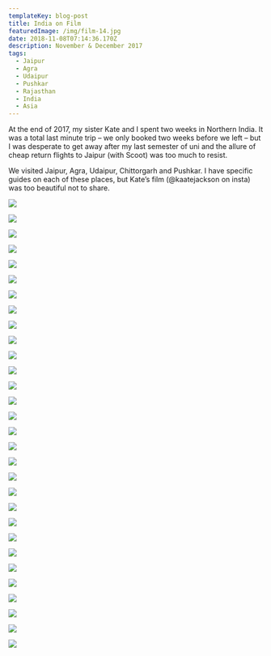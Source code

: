 ```yaml
---
templateKey: blog-post
title: India on Film
featuredImage: /img/film-14.jpg
date: 2018-11-08T07:14:36.170Z
description: November & December 2017
tags:
  - Jaipur
  - Agra
  - Udaipur
  - Pushkar
  - Rajasthan
  - India
  - Asia
---
```

At the end of 2017, my sister Kate and I spent two weeks in Northern India. It was a total last minute trip – we only booked two weeks before we left – but I was desperate to get away after my last semester of uni and the allure of cheap return flights to Jaipur (with Scoot) was too much to resist. 

We visited Jaipur, Agra, Udaipur, Chittorgarh and Pushkar. I have specific guides on each of these places, but Kate’s film (@kaatejackson on insta) was too beautiful not to share.

![](/img/film-1.jpg)

![](/img/film-2.jpg)

![](/img/film-3.jpg)

![](/img/film-4.jpg)

![](/img/film-5.jpg)

![](/img/film-6.jpg)

![](/img/film-7.jpg)

![](/img/film-8.jpg)

![](/img/film-9.jpg)

![](/img/film-10.jpg)

![](/img/film-11.jpg)

![](/img/film-12.jpg)

![](/img/film-13.jpg)

![](/img/film-14.jpg)

![](/img/film-15.jpg)

![](/img/film-16.jpg)

![](/img/film-17.jpg)

![](/img/film-18.jpg)

![](/img/film-19.jpg)

![](/img/film-20.jpg)

![](/img/film-21.jpg)

![](/img/film-22.jpg)

![](/img/film-23.jpg)

![](/img/film-24.jpg)

![](/img/film-25.jpg)

![](/img/film-26.jpg)

![](/img/film-27.jpg)

![](/img/film-28.jpg)

![](/img/film-29.jpg)

![](/img/film-30.jpg)
